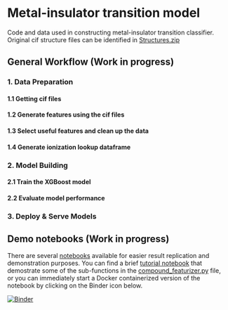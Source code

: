 # Metal-insulator transition model
Code and data used in constructing metal-insulator transition classifier. 
Original cif structure files can be identified in 
[Structures.zip]("https://github.com/rpw199912j/mit_model_code/blob/master/data/Structures.zip")

## General Workflow (Work in progress)
### 1. Data Preparation
#### 1.1 Getting cif files

#### 1.2 Generate features using the cif files

#### 1.3 Select useful features and clean up the data

#### 1.4 Generate ionization lookup dataframe

### 2. Model Building
#### 2.1 Train the XGBoost model

#### 2.2 Evaluate model performance

### 3. Deploy & Serve Models



## Demo notebooks (Work in progress)

There are several [notebooks](https://github.com/rpw199912j/mit_model_code/tree/master/notebooks) 
available for easier result replication and demonstration purposes. You can find a brief [tutorial 
notebook](https://github.com/rpw199912j/mit_model_code/blob/master/notebooks/test_featurizer_sub_functions.ipynb)
that demostrate some of the sub-functions in the 
[compound_featurizer.py](https://github.com/rpw199912j/mit_model_code/blob/master/data/compound_featurizer.py)
file, or you can immediately start a Docker containerized version of the notebook by clicking on the Binder icon below.

[![Binder](https://mybinder.org/badge_logo.svg)](https://mybinder.org/v2/gh/rpw199912j/mit_model_code/master?urlpath=lab/tree/notebooks/test_featurizer_sub_functions.ipynb)
